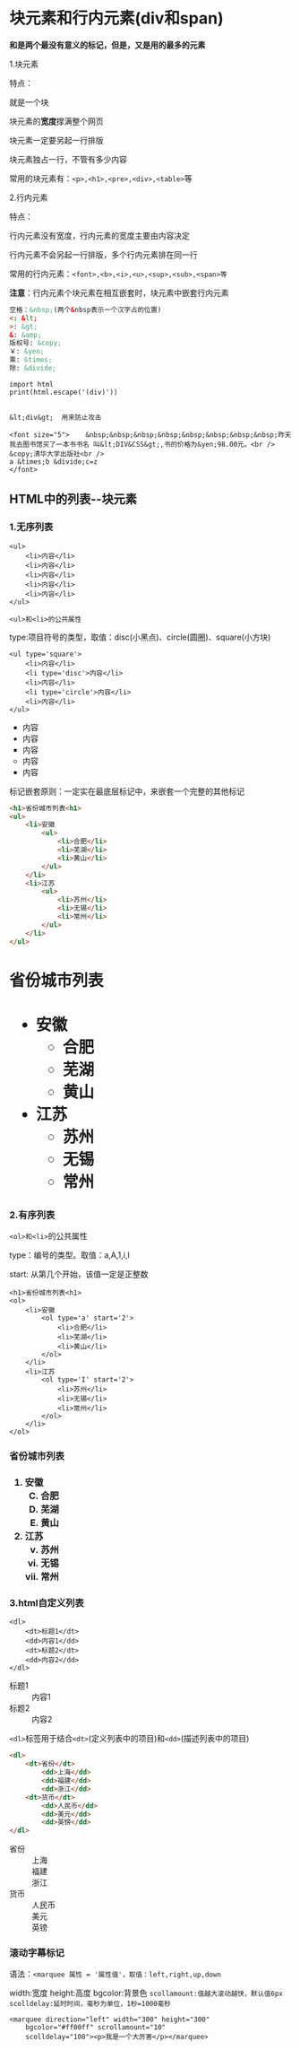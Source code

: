 # 块元素和行内元素(div和span)

**<div>和<span>是两个最没有意义的标记，但是，又是用的最多的元素**

1.块元素

特点：

就是一个块

块元素的**宽度**撑满整个网页

块元素一定要另起一行排版

块元素独占一行，不管有多少内容

常用的块元素有：`<p>,<h1>,<pre>,<div>,<table>`等

2.行内元素

特点：

行内元素没有宽度，行内元素的宽度主要由内容决定

行内元素不会另起一行排版，多个行内元素排在同一行

常用的行内元素：`<font>,<b>,<i>,<u>,<sup>,<sub>,<span>等`

**注意**：行内元素个块元素在相互嵌套时，块元素中嵌套行内元素

```html
空格：&nbsp;(两个&nbsp表示一个汉字占的位置)
<: &lt;
>: &gt;
&: &amp;
版权号: &copy;
￥: &yen;
乘: &times;
除: &divide;
```

```
import html
print(html.escape('(div)'))


&lt;div&gt;  用来防止攻击
```

```
<font size="5">    &nbsp;&nbsp;&nbsp;&nbsp;&nbsp;&nbsp;&nbsp;&nbsp;昨天我去图书馆买了一本书书名 叫&lt;DIV&CSS&gt;,书的价格为&yen;98.00元。<br />    &copy;清华大学出版社<br />    
a &times;b &divide;c=z
</font>
```

## HTML中的列表--块元素

### 1.无序列表

```
<ul>
	<li>内容</li>
	<li>内容</li>
	<li>内容</li>
	<li>内容</li>
	<li>内容</li>
</ul>
```

`<ul>和<li>的公共属性`

type:项目符号的类型，取值：disc(小黑点)、circle(圆圈)、square(小方块)

```
<ul type='square'>
	<li>内容</li>
	<li type='disc'>内容</li>
	<li>内容</li>
	<li type='circle'>内容</li>
	<li>内容</li>
</ul>
```

<ul type='square'>
	<li>内容</li>
	<li type='disc'>内容</li>
	<li>内容</li>
	<li type='circle'>内容</li>
	<li>内容</li>
</ul>

标记嵌套原则：一定实在最底层标记中，来嵌套一个完整的其他标记

```html
<h1>省份城市列表<h1>
<ul>
    <li>安徽
        <ul>
            <li>合肥</li>
            <li>芜湖</li>
            <li>黄山</li>
        </ul>
    </li>
    <li>江苏
        <ul>
            <li>苏州</li>
            <li>无锡</li>
            <li>常州</li>
        </ul>
    </li>
</ul>
```

<h1>省份城市列表<h1>

<ul>
	<li>安徽
		<ul>
			<li>合肥</li>
			<li>芜湖</li>
			<li>黄山</li>
		</ul>
	</li>
	<li>江苏
		<ul>
			<li>苏州</li>
			<li>无锡</li>
			<li>常州</li>
		</ul>
	</li>
</ul>

### 2.有序列表

`<ol>和<li>`的公共属性

type：编号的类型。取值：a,A,1,i,I

start: 从第几个开始，该值一定是正整数

```
<h1>省份城市列表<h1>
<ol>
	<li>安徽
		<ol type='a' start='2'>
			<li>合肥</li>
			<li>芜湖</li>
			<li>黄山</li>
		</ol>
	</li>
	<li>江苏
		<ol type='I' start='2'>
			<li>苏州</li>
			<li>无锡</li>
			<li>常州</li>
		</ol>
	</li>
</ol>
```

<h3>省份城市列表<h3>

<ol>
	<li>安徽
		<ol type='A' start='3'>
			<li>合肥</li>
			<li>芜湖</li>
			<li>黄山</li>
		</ol>
	</li>
	<li>江苏
		<ol type='i' start='5'>
			<li>苏州</li>
			<li>无锡</li>
			<li>常州</li>
		</ol>
	</li>
</ol>

### 3.html自定义列表

```
<dl>
	<dt>标题1</dt>
	<dd>内容1</dd>
	<dt>标题2</dt>
	<dd>内容2</dd>
</dl>
```

<dl>
	<dt>标题1</dt>
	<dd>内容1</dd>
	<dt>标题2</dt>
	<dd>内容2</dd>
</dl>

`<dl>`标签用于结合`<dt>`(定义列表中的项目)和`<dd>`(描述列表中的项目)

```html
<dl>
    <dt>省份</dt>
    	<dd>上海</dd>
    	<dd>福建</dd>
    	<dd>浙江</dd>
    <dt>货币</dt>
    	<dd>人民币</dd>
    	<dd>美元</dd>
    	<dd>英镑</dd>
</dl>
```

<dl>
    <dt>省份</dt>
    	<dd>上海</dd>
    	<dd>福建</dd>
    	<dd>浙江</dd>
    <dt>货币</dt>
    	<dd>人民币</dd>
    	<dd>美元</dd>
    	<dd>英镑</dd>
</dl>

### 滚动字幕标记

语法：`<marquee 属性 = '属性值'，取值：left,right,up,down`

width:宽度  height:高度  bgcolor:背景色  `scollamount:值越大滚动越快，默认值6px  scolldelay:延时时间，毫秒为单位，1秒=1000毫秒`

```
<marquee direction="left" width="300" height="300"
    bgcolor="#ff00ff" scrollamount="10"
    scolldelay="100"><p>我是一个大厉害</p></marquee>
```

